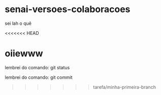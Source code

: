# senai-versoes-colaboracoes

sei lah o quê


<<<<<<< HEAD

oiiewww
=======
lembrei do comando: git status

lembrei do comando: git commit
>>>>>>> tarefa/minha-primeira-branch
